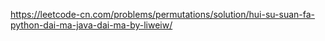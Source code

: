 https://leetcode-cn.com/problems/permutations/solution/hui-su-suan-fa-python-dai-ma-java-dai-ma-by-liweiw/